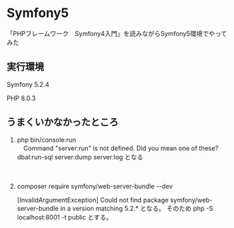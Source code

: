 # Symfony5
「PHPフレームワーク　Symfony4入門」を読みながらSymfony5環境でやってみた

## 実行環境
<p>Symfony 5.2.4</p>
<p>PHP  8.0.3</p>


## うまくいかなかったところ
<ol>
 <li> php bin/console:run</li>
　Command "server:run" is not defined.
  Did you mean one of these?
      dbal:run-sql
      server:dump
      server:log
  となる
  
　<li>composer require symfony/web-server-bundle --dev</li>
  
   [InvalidArgumentException]
  Could not find package symfony/web-server-bundle in a version matching 5.2.*
  となる。
  そのため
  php -S localhost:8001 -t public
  とする。
 </ol>



